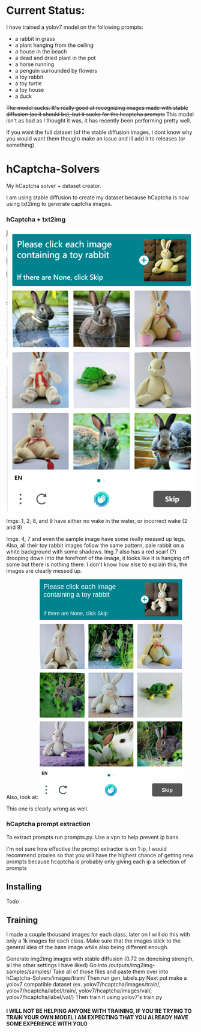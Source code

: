 # Current Status:
I have trained a yolov7 model on the following prompts:
- a rabbit in grass
- a plant hanging from the ceiling
- a house in the beach
- a dead and dried plant in the pot
- a horse running
- a penguin surrounded by flowers
- a toy rabbit
- a toy turtle
- a toy house
- a duck

~~The model sucks. It's really good at recognizing images made with stable diffusion (as it should be), but it sucks for the hcaptcha prompts~~
This model isn't as bad as I thought it was, it has recently been performing pretty well.


If you want the full dataset (of the stable diffusion images, i dont know why you would want them though) make an issue and ill add it to releases (or something)


# hCaptcha-Solvers
My hCaptcha solver + dataset creator.

I am using stable diffusion to create my dataset because hCaptcha is now using txt2img to generate captcha images.  


### hCaptcha + txt2img

![alt text](https://github.com/2xmonth/hCaptcha-Solvers/blob/main/resources/txt2img.png?raw=true)

Imgs: 1, 2, 8, and 9 have either no wake in the water, or incorrect wake (2 and 9)

Imgs: 4, 7 and even the sample image have some really messed up legs. Also, all their toy rabbit images follow the same pattern, pale rabbit on a white background with some shadows.
Img 7 also has a red scarf (?) drooping down into the forefront of the image, it looks like it is hanging off some but there is nothing there.
I don't know how else to explain this, the images are clearly messed up.

Also, look at:
![alt text](https://github.com/2xmonth/hCaptcha-Solvers/blob/main/resources/txt2img2.png?raw=true)

This one is clearly wrong as well.


### hCaptcha prompt extraction
To extract prompts run prompts.py. Use a vpn to help prevent ip bans.

I'm not sure how effective the prompt extractor is on 1 ip, I would recommend proxies so that you will have the highest chance of getting new prompts because hcaptcha is probably only giving each ip a selection of prompts

## Installing

Todo


## Training

I made a couple thousand images for each class, later on I will do this with only a 1k images for each class.
Make sure that the images stick to the general idea of the base image while also being different enough.

Generate img2img images with stable diffusion (0.72 on denoising strength, all the other settings I have liked)
Go into <stable-diffusion-dir>/outputs/img2img-samples/samples/<all-your-classes>
Take all of those files and paste them over into hCaptcha-Solvers/images/train/
Then run gen_labels.py
Next put make a yolov7 compatible dataset (ex. yolov7/hcaptcha/images/train/, yolov7/hcaptcha/label/train/, yolov7/hcaptcha/images/val/, yolov7/hcaptcha/label/val/)
Then train it using yolov7's train.py


#### I WILL NOT BE HELPING ANYONE WITH TRAINING, IF YOU'RE TRYING TO TRAIN YOUR OWN MODEL I AM EXPECTING THAT YOU ALREADY HAVE SOME EXPERIENCE WITH YOLO 